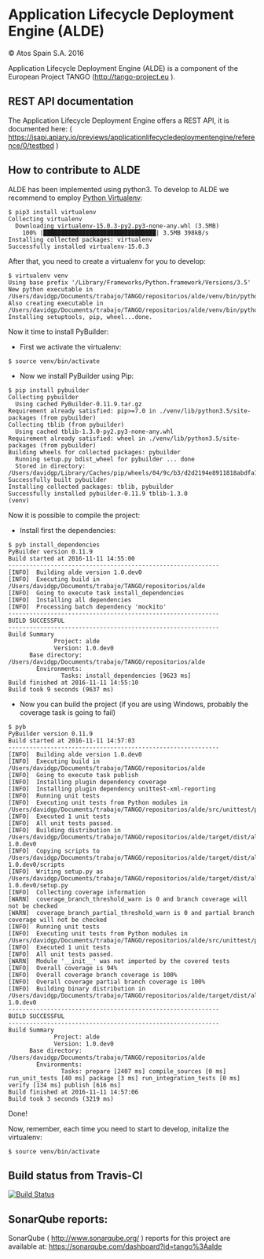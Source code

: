 # Application Lifecycle Deployment Engine (ALDE)

&copy; Atos Spain S.A. 2016

Application Lifecycle Deployment Engine (ALDE) is a component of the European Project TANGO (http://tango-project.eu ).

## REST API documentation

The Application Lifecycle Deployment Engine offers a REST API, it is documented here: ( https://jsapi.apiary.io/previews/applicationlifecycledeploymentengine/reference/0/testbed )

## How to contribute to ALDE

ALDE has been implemented using python3. To develop to ALDE we recommend to employ [Python Virtualenv]( http://docs.python-guide.org/en/latest/dev/virtualenvs/ ):

```
$ pip3 install virtualenv
Collecting virtualenv
  Downloading virtualenv-15.0.3-py2.py3-none-any.whl (3.5MB)
    100% |████████████████████████████████| 3.5MB 398kB/s
Installing collected packages: virtualenv
Successfully installed virtualenv-15.0.3
```

After that, you need to create a virtualenv for you to develop:

```
$ virtualenv venv
Using base prefix '/Library/Frameworks/Python.framework/Versions/3.5'
New python executable in /Users/davidgp/Documents/trabajo/TANGO/repositorios/alde/venv/bin/python3.5
Also creating executable in /Users/davidgp/Documents/trabajo/TANGO/repositorios/alde/venv/bin/python
Installing setuptools, pip, wheel...done.
```

Now it time to install PyBuilder:

* First we activate the virtualenv:

```
$ source venv/bin/activate
```

* Now we install PyBuilder using Pip:

```
$ pip install pybuilder
Collecting pybuilder
  Using cached PyBuilder-0.11.9.tar.gz
Requirement already satisfied: pip>=7.0 in ./venv/lib/python3.5/site-packages (from pybuilder)
Collecting tblib (from pybuilder)
  Using cached tblib-1.3.0-py2.py3-none-any.whl
Requirement already satisfied: wheel in ./venv/lib/python3.5/site-packages (from pybuilder)
Building wheels for collected packages: pybuilder
  Running setup.py bdist_wheel for pybuilder ... done
  Stored in directory: /Users/davidgp/Library/Caches/pip/wheels/04/9c/b3/d2d2194e8911818abdfa1c3c47501a64602714415af28d8da8
Successfully built pybuilder
Installing collected packages: tblib, pybuilder
Successfully installed pybuilder-0.11.9 tblib-1.3.0
(venv)
```

Now it is possible to compile the project:

* Install first the dependencies:

```
$ pyb install_dependencies
PyBuilder version 0.11.9
Build started at 2016-11-11 14:55:00
------------------------------------------------------------
[INFO]  Building alde version 1.0.dev0
[INFO]  Executing build in /Users/davidgp/Documents/trabajo/TANGO/repositorios/alde
[INFO]  Going to execute task install_dependencies
[INFO]  Installing all dependencies
[INFO]  Processing batch dependency 'mockito'
------------------------------------------------------------
BUILD SUCCESSFUL
------------------------------------------------------------
Build Summary
             Project: alde
             Version: 1.0.dev0
      Base directory: /Users/davidgp/Documents/trabajo/TANGO/repositorios/alde
        Environments:
               Tasks: install_dependencies [9623 ms]
Build finished at 2016-11-11 14:55:10
Build took 9 seconds (9637 ms)
```

* Now you can build the project (if you are using Windows, probably the coverage task is going to fail)

```
$ pyb
PyBuilder version 0.11.9
Build started at 2016-11-11 14:57:03
------------------------------------------------------------
[INFO]  Building alde version 1.0.dev0
[INFO]  Executing build in /Users/davidgp/Documents/trabajo/TANGO/repositorios/alde
[INFO]  Going to execute task publish
[INFO]  Installing plugin dependency coverage
[INFO]  Installing plugin dependency unittest-xml-reporting
[INFO]  Running unit tests
[INFO]  Executing unit tests from Python modules in /Users/davidgp/Documents/trabajo/TANGO/repositorios/alde/src/unittest/python
[INFO]  Executed 1 unit tests
[INFO]  All unit tests passed.
[INFO]  Building distribution in /Users/davidgp/Documents/trabajo/TANGO/repositorios/alde/target/dist/alde-1.0.dev0
[INFO]  Copying scripts to /Users/davidgp/Documents/trabajo/TANGO/repositorios/alde/target/dist/alde-1.0.dev0/scripts
[INFO]  Writing setup.py as /Users/davidgp/Documents/trabajo/TANGO/repositorios/alde/target/dist/alde-1.0.dev0/setup.py
[INFO]  Collecting coverage information
[WARN]  coverage_branch_threshold_warn is 0 and branch coverage will not be checked
[WARN]  coverage_branch_partial_threshold_warn is 0 and partial branch coverage will not be checked
[INFO]  Running unit tests
[INFO]  Executing unit tests from Python modules in /Users/davidgp/Documents/trabajo/TANGO/repositorios/alde/src/unittest/python
[INFO]  Executed 1 unit tests
[INFO]  All unit tests passed.
[WARN]  Module '__init__' was not imported by the covered tests
[INFO]  Overall coverage is 94%
[INFO]  Overall coverage branch coverage is 100%
[INFO]  Overall coverage partial branch coverage is 100%
[INFO]  Building binary distribution in /Users/davidgp/Documents/trabajo/TANGO/repositorios/alde/target/dist/alde-1.0.dev0
------------------------------------------------------------
BUILD SUCCESSFUL
------------------------------------------------------------
Build Summary
             Project: alde
             Version: 1.0.dev0
      Base directory: /Users/davidgp/Documents/trabajo/TANGO/repositorios/alde
        Environments:
               Tasks: prepare [2407 ms] compile_sources [0 ms] run_unit_tests [40 ms] package [3 ms] run_integration_tests [0 ms] verify [134 ms] publish [616 ms]
Build finished at 2016-11-11 14:57:06
Build took 3 seconds (3219 ms)
```

Done!

Now, remember, each time you need to start to develop, initalize the virtualenv:

```
$ source venv/bin/activate
```

## Build status from Travis-CI

[![Build Status](https://travis-ci.org/TANGO-Project/alde.svg?branch=master)](https://travis-ci.org/TANGO-Project/alde)

## SonarQube reports:

SonarQube ( http://www.sonarqube.org/ ) reports for this project are available at: https://sonarqube.com/dashboard?id=tango%3Aalde
